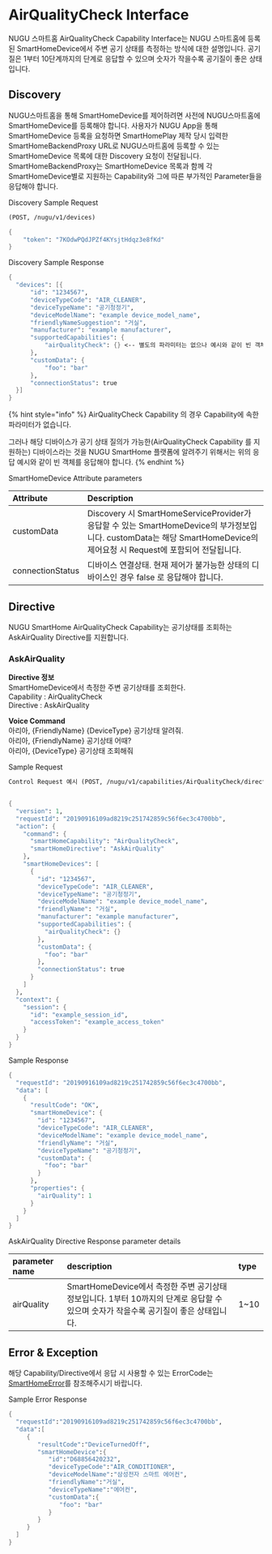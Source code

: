 # AirQualityCheck Interface

NUGU 스마트홈 AirQualityCheck Capability Interface는 NUGU 스마트홈에 등록된 SmartHomeDevice에서 주변 공기 상태를 측정하는 방식에 대한 설명입니다. 공기질은 1부터 10단계까지의 단계로 응답할 수 있으며 숫자가 작을수록 공기질이 좋은 상태입니다.

## Discovery

NUGU스마트홈을 통해 SmartHomeDevice를 제어하려면 사전에 NUGU스마트홈에 SmartHomeDevice를 등록해야 합니다. 사용자가 NUGU App을 통해 SmartHomeDevice 등록을 요청하면 SmartHomePlay 제작 당시 입력한 SmartHomeBackendProxy URL로 NUGU스마트홈에 등록할 수 있는 SmartHomeDevice 목록에 대한 Discovery 요청이 전달됩니다. SmartHomeBackendProxy는 SmartHomeDevice 목록과 함께 각 SmartHomeDevice별로 지원하는 Capability와 그에 따른 부가적인 Parameter들을 응답해야 합니다.

Discovery Sample Request

```scheme
(POST, /nugu/v1/devices)

{
    "token": "7KOdwPQdJPZf4KYsjtHdqz3e8fKd"
}
```

Discovery Sample Response

```scheme
{
  "devices": [{
      "id": "1234567",
      "deviceTypeCode": "AIR_CLEANER",
      "deviceTypeName": "공기청정기",
      "deviceModelName": "example device_model_name",
      "friendlyNameSuggestion": "거실",
      "manufacturer": "example manufacturer",
      "supportedCapabilities": {
          "airQualityCheck": {} <-- 별도의 파라미터는 없으나 예시와 같이 빈 객체를 응답해야 함.
      },
      "customData": {
          "foo": "bar"
      },
      "connectionStatus": true
  }]
}
```

{% hint style="info" %}
AirQualityCheck Capability 의 경우 Capability에 속한 파라미터가 없습니다.

그러나 해당 디바이스가 공기 상태 질의가 가능한\(AirQualityCheck Capability 를 지원하는\) 디바이스라는 것을 NUGU SmartHome 플랫폼에 알려주기 위해서는 위의 응답 예시와 같이 빈 객체를 응답해야 합니다.
{% endhint %}

SmartHomeDevice Attribute parameters

| Attribute | Description |
| :--- | :--- |
| customData | Discovery 시 SmartHomeServiceProvider가 응답할 수 있는 SmartHomeDevice의 부가정보입니다. customData는 해당 SmartHomeDevice의 제어요청 시 Request에 포함되어 전달됩니다. |
| connectionStatus | 디바이스 연결상태. 현재 제어가 불가능한 상태의 디바이스인 경우 false 로 응답해야 합니다. |

## Directive

NUGU SmartHome AirQualityCheck Capability는 공기상태를 조회하는 AskAirQuality Directive를 지원합니다.

### AskAirQuality

**Directive 정보**  
SmartHomeDevice에서 측정한 주변 공기상태를 조회한다.  
Capability : AirQualityCheck  
Directive : AskAirQuality

**Voice Command**  
아리아, {FriendlyName} {DeviceType} 공기상태 알려줘.  
아리아, {FriendlyName} 공기상태 어때?  
아리아, {DeviceType} 공기상태 조회해줘

Sample Request

```scheme
Control Request 예시 (POST, /nugu/v1/capabilities/AirQualityCheck/directives/AskAirQuality)


{
  "version": 1,
  "requestId": "20190916109ad8219c251742859c56f6ec3c4700bb",
  "action": {
    "command": {
      "smartHomeCapability": "AirQualityCheck",
      "smartHomeDirective": "AskAirQuality"
    },
    "smartHomeDevices": [
      {
        "id": "1234567",
        "deviceTypeCode": "AIR_CLEANER",
        "deviceTypeName": "공기청정기",
        "deviceModelName": "example device_model_name",
        "friendlyName": "거실",
        "manufacturer": "example manufacturer",
        "supportedCapabilities": {
          "airQualityCheck": {}
        },
        "customData": {
          "foo": "bar"
        },
        "connectionStatus": true
      }
    ]
  },
  "context": {
    "session": {
      "id": "example_session_id",
      "accessToken": "example_access_token"
    }
  }
}
```

Sample Response

```scheme
{
  "requestId": "20190916109ad8219c251742859c56f6ec3c4700bb",
  "data": [
    {
      "resultCode": "OK",
      "smartHomeDevice": {
        "id": "1234567",
        "deviceTypeCode": "AIR_CLEANER",
        "deviceModelName": "example device_model_name",
        "friendlyName": "거실",
        "deviceTypeName": "공기청정기",
        "customData": {
          "foo": "bar"
        }
      },
      "properties": {
        "airQuality": 1
      }
    }
  ]
}
```

AskAirQuality Directive Response parameter details

| parameter name | description | type |
| :--- | :--- | :--- |
| airQuality | SmartHomeDevice에서 측정한 주변 공기상태정보입니다. 1부터 10까지의 단계로 응답할 수 있으며 숫자가 작을수록 공기질이 좋은 상태입니다. | 1~10 |

## Error & Exception

해당 Capability/Directive에서 응답 시 사용할 수 있는 ErrorCode는 [SmartHomeError](../smarthomeerror.md)를 참조해주시기 바랍니다.

Sample Error Response

```scheme
{
  "requestId":"20190916109ad8219c251742859c56f6ec3c4700bb",
  "data":[
     {
        "resultCode":"DeviceTurnedOff",
        "smartHomeDevice":{
           "id":"D68856420232",
           "deviceTypeCode":"AIR_CONDITIONER",
           "deviceModelName":"삼성전자 스마트 에어컨",
           "friendlyName":"거실",
           "deviceTypeName":"에어컨",
           "customData":{
              "foo": "bar"
           }
        }
     }
  ]
}
```

